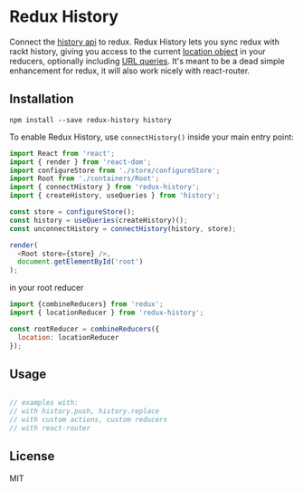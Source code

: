 Redux History
=============

Connect the [history api](https://github.com/rackt/history) to redux.  Redux History lets you sync redux with rackt history, giving you access to the current [location object](https://github.com/rackt/history/blob/master/docs/Location.md) in your reducers, optionally including [URL queries](https://github.com/rackt/history/blob/master/docs/QuerySupport.md).  It's meant to be a dead simple enhancement for redux, it will also work nicely with react-router.

## Installation

```
npm install --save redux-history history
```

To enable Redux History, use `connectHistory()` inside your main entry point:

```js
import React from 'react';
import { render } from 'react-dom';
import configureStore from './store/configureStore';
import Root from './containers/Root';
import { connectHistory } from 'redux-history'; 
import { createHistory, useQueries } from 'history';

const store = configureStore();
const history = useQueries(createHistory)();
const unconnectHistory = connectHistory(history, store);

render(
  <Root store={store} />,
  document.getElementById('root')
);
```

in your root reducer
```js
import {combineReducers} from 'redux';
import { locationReducer } from 'redux-history';

const rootReducer = combineReducers({
  location: locationReducer
});
```

## Usage

```js

// examples with:
// with history.push, history.replace
// with custom actions, custom reducers
// with react-router

```

## License

MIT
